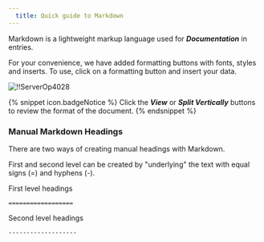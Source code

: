 ```yaml
---
  title: Quick guide to Markdown
---
```

Markdown is a lightweight markup language used for ***Documentation*** in entries.  

For your convenience, we have added formatting buttons with fonts, styles and inserts. To use, click on a formatting button and insert your data.  

![!!ServerOp4028](https://webdevolutions.azureedge.net/docs/en/server/ServerOp4028.png) 

{% snippet icon.badgeNotice %} 
Click the ***View*** or ***Split Vertically*** buttons to review the format of the document. 
{% endsnippet %}
 
### Manual Markdown Headings 

There are two ways of creating manual headings with Markdown.  

First and second level can be created by "underlying" the text with equal signs (=) and hyphens (-).  

First level headings  

`==================`  

Second level headings  

`-------------------`  


